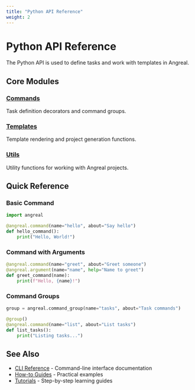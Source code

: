 ```yaml
---
title: "Python API Reference"
weight: 2
---
```


# Python API Reference

The Python API is used to define tasks and work with templates in Angreal.

## Core Modules

### [Commands](/reference/python-api/commands)
Task definition decorators and command groups.

### [Templates](/reference/python-api/templates)
Template rendering and project generation functions.

### [Utils](/reference/python-api/utils)
Utility functions for working with Angreal projects.

## Quick Reference

### Basic Command
```python
import angreal

@angreal.command(name="hello", about="Say hello")
def hello_command():
    print("Hello, World!")
```

### Command with Arguments
```python
@angreal.command(name="greet", about="Greet someone")
@angreal.argument(name="name", help="Name to greet")
def greet_command(name):
    print(f"Hello, {name}!")
```

### Command Groups
```python
group = angreal.command_group(name="tasks", about="Task commands")

@group()
@angreal.command(name="list", about="List tasks")
def list_tasks():
    print("Listing tasks...")
```

## See Also

- [CLI Reference](/reference/cli) - Command-line interface documentation
- [How-to Guides](/how-to-guides) - Practical examples
- [Tutorials](/tutorials) - Step-by-step learning guides
